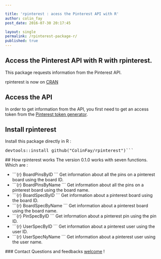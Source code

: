 ```yaml
---

title: 'rpinterest : acess the Pinterest API with R'
author: colin_fay
post_date: 2016-07-30 20:17:45

layout: single
permalink: /rpinterest-package-r/
published: true
---
```

## Access the Pinterest API with R with rpinterest. <!--more-->
This package requests information from the Pinterest API.

rpinterest is now on <a href="https://cran.r-project.org/web/packages/rpinterest/index.html">CRAN</a>
## Access the API
In order to get information from the API, you first need to get an access token from the <a href="https://developers.pinterest.com/tools/access_token/">Pinterest token generator</a>.
## Install rpinterest
Install this package directly in R :
<div class="highlight highlight-source-r">
<pre><span class="pl-e">devtools<span class="pl-k">::install_github(<span class="pl-s"><span class="pl-pds">"ColinFay/rpinterest<span class="pl-pds">")```
</div>
## How rpinterest works
The version 0.1.0 works with seven functions. Which are :
<ul>
 	<li>```{r} 
BoardPinsByID
``` Get information about all the pins on a pinterest board using the board ID.</li>
 	<li>```{r} 
BoardPinsByName
``` Get information about all the pins on a pinterest board using the board name.</li>
 	<li>```{r} 
BoardSpecByID
``` Get information about a pinterest board using the board ID.</li>
 	<li>```{r} 
BoardSpecByName
``` Get information about a pinterest board using the board name.</li>
 	<li>```{r} 
PinSpecByID
``` Get information about a pinterest pin using the pin ID.</li>
 	<li>```{r} 
UserSpecByID
``` Get information about a pinterest user using the user ID.</li>
 	<li>```{r} 
UserSpecNyName
``` Get information about a pinterest user using the user name.</li>
</ul>
### Contact
Questions and feedbacks <a href="mailto:contact@colinfay.me">welcome</a> !
